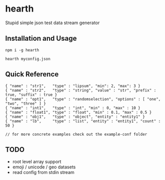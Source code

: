 # hearth

Stupid simple json test data stream generator


## Installation and Usage

    npm i -g hearth

    hearth myconfig.json

## Quick Reference

    { "name" : "str1",   "type" : "lipsum", "min": 2, "max": 3 }
    { "name" : "str2",   "type" : "string", "value" : "str", "prefix" : true, "suffix" : true }
    { "name" : "opt1",   "type" : "randomselection", "options" : [ "one", "two", "three" ] }
    { "name" : "int1",   "type" : "int", "min" : 0, "max" : 10 }
    { "name" : "float1", "type" : "float", "min" : 0.1, "max" : 0.5 }
    { "name" : "obj1",   "type" : "object", "entity" : "entity1" }
    { "name" : "lb",     "type" : "list", "entity" : "entity1", "count" : 50 }

    // for more concrete examples check out the example-conf folder


## TODO

- root level array support
- emoji / unicode / geo datasets
- read config from stdin stream
